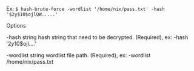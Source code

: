 Ex: `$ hash-brute-force -wordlist '/home/nix/pass.txt' -hash '$2y$10$ojlQW.....'`

Options

  -hash string
    	hash string that need to be decrypted. (Required), ex: -hash '$2y$10$ojl....'
      
  -wordlist string
    	wordlist file path. (Required), ex: -wordlist /home/nix/pass.txt

